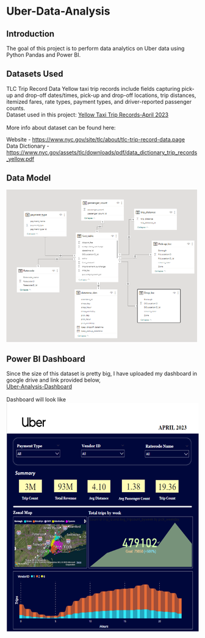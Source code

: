 # Uber-Data-Analysis
<h2>Introduction</h2>
The goal of this project is to perform data analytics on Uber data using Python Pandas and Power BI.
<h2>Datasets Used</h2>
TLC Trip Record Data Yellow taxi trip records include fields capturing pick-up and drop-off dates/times, pick-up and drop-off locations, trip distances, itemized fares, rate types, payment types, and driver-reported passenger counts.<br>
Dataset used in this project: <a href="https://d37ci6vzurychx.cloudfront.net/trip-data/yellow_tripdata_2023-04.parquet">Yellow Taxi Trip Records-April 2023</a>
<br><br>
More info about dataset can be found here:

Website - <a href="https://www.nyc.gov/site/tlc/about/tlc-trip-record-data.page">https://www.nyc.gov/site/tlc/about/tlc-trip-record-data.page</a><br>
Data Dictionary - <a href="https://www.nyc.gov/assets/tlc/downloads/pdf/data_dictionary_trip_records_yellow.pdf">https://www.nyc.gov/assets/tlc/downloads/pdf/data_dictionary_trip_records_yellow.pdf</a>
<h2>Data Model</h2>
<img src="Data-Model.png" width = "500" height="400">
<h2>Power BI Dashboard</h2>
Since the size of this dataset is pretty big, I have uploaded my dashboard in google drive and link provided below,<br>
<a href="https://drive.google.com/file/d/1ua5m4wtnObWMc3IvhFxZh6RT8EDEXg3K/view?usp=drive_link">Uber-Analysis-Dashboard</a><br><br>
Dashboard will look like
<img src="Dashboard.png" height="600">
